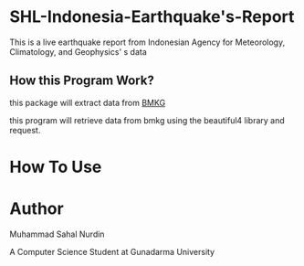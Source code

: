 # SHL-Indonesia-Earthquake's-Report
This is a live earthquake report from Indonesian Agency for Meteorology, Climatology, and Geophysics' s data

## How this Program Work?
this package will extract data from [BMKG](https://www.bmkg.go.id)

this program will retrieve data from bmkg using the beautiful4 library and request.

# How To Use

# Author
Muhammad Sahal Nurdin

A Computer Science Student at Gunadarma University